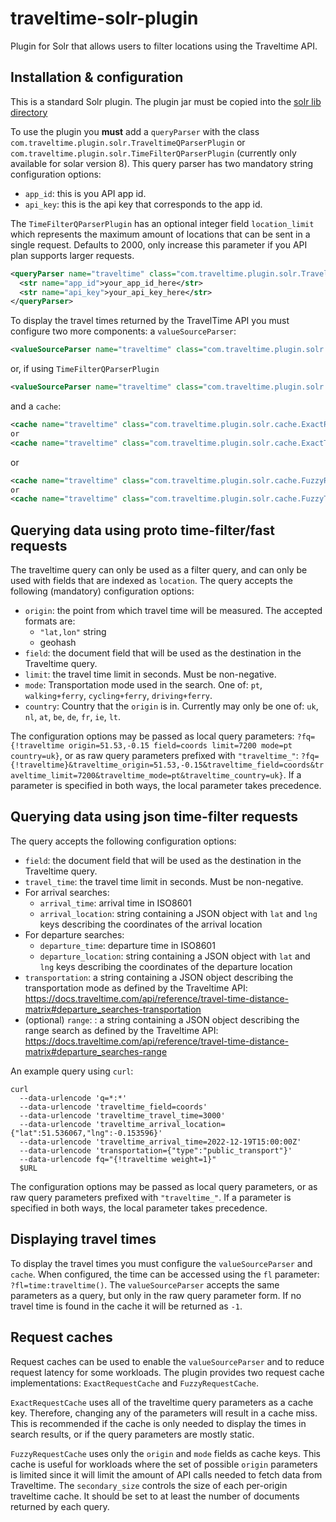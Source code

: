 # traveltime-solr-plugin
Plugin for Solr that allows users to filter locations using the Traveltime API.

## Installation & configuration
This is a standard Solr plugin.
The plugin jar must be copied into the [solr lib directory](https://solr.apache.org/guide/8_4/libs.html#lib-directories)

To use the plugin you **must** add a `queryParser` with the class `com.traveltime.plugin.solr.TraveltimeQParserPlugin` or
`com.traveltime.plugin.solr.TimeFilterQParserPlugin` (currently only available for solar version 8).
This query parser has two mandatory string configuration options:
- `app_id`: this is you API app id.
- `api_key`: this is the api key that corresponds to the app id.

The `TimeFilterQParserPlugin` has an optional integer field `location_limit` which represents the maximum amount of locations
that can be sent in a single request. Defaults to 2000, only increase this parameter if you API plan supports larger requests.
```xml
<queryParser name="traveltime" class="com.traveltime.plugin.solr.TraveltimeQParserPlugin">
  <str name="app_id">your_app_id_here</str>
  <str name="api_key">your_api_key_here</str>
</queryParser>
```

To display the travel times returned by the TravelTime API you must configure two more components: a `valueSourceParser`:
```xml
<valueSourceParser name="traveltime" class="com.traveltime.plugin.solr.query.TravelTimeValueSourceParser" />
```
or, if using `TimeFilterQParserPlugin`
```xml
<valueSourceParser name="traveltime" class="com.traveltime.plugin.solr.query.timefilter.TimeFilterValueSourceParser" />
```
and a `cache`:
```xml
<cache name="traveltime" class="com.traveltime.plugin.solr.cache.ExactRequestCache"/>
or
<cache name="traveltime" class="com.traveltime.plugin.solr.cache.ExactTimeFilterRequestCache"/>
```
or
```xml
<cache name="traveltime" class="com.traveltime.plugin.solr.cache.FuzzyRequestCache" secondary_size="50000"/>
or
<cache name="traveltime" class="com.traveltime.plugin.solr.cache.FuzzyTimeFilterRequestCache" secondary_size="50000"/>
```

## Querying data using proto time-filter/fast requests
The traveltime query can only be used as a filter query, and can only be used with fields that are indexed as `location`.
The query accepts the following (mandatory) configuration options:
- `origin`: the point from which travel time will be measured. The accepted formats are:
    - `"lat,lon"` string
    - geohash
- `field`: the document field that will be used as the destination in the Traveltime query.
- `limit`: the travel time limit in seconds. Must be non-negative.
- `mode`: Transportation mode used in the search. One of: `pt`, `walking+ferry`, `cycling+ferry`, `driving+ferry`.
- `country`: Country that the `origin` is in. Currently may only be one of: `uk`, `nl`, `at`, `be`, `de`, `fr`, `ie`, `lt`.

The configuration options may be passed as local query parameters: `?fq={!traveltime origin=51.53,-0.15 field=coords limit=7200 mode=pt country=uk}`, or as raw query parameters prefixed with `"traveltime_"`: `?fq={!traveltime}&traveltime_origin=51.53,-0.15&traveltime_field=coords&traveltime_limit=7200&traveltime_mode=pt&traveltime_country=uk}`.
If a parameter is specified in both ways, the local parameter takes precedence.

## Querying data using json time-filter requests
The query accepts the following configuration options:
- `field`: the document field that will be used as the destination in the Traveltime query.
- `travel_time`: the travel time limit in seconds. Must be non-negative.
- For arrival searches:
  - `arrival_time`: arrival time in ISO8601
  - `arrival_location`: string containing a JSON object with `lat` and `lng` keys describing the coordinates 
    of the arrival location
- For departure searches:
  - `departure_time`: departure time in ISO8601
  - `departure_location`: string containing a JSON object with `lat` and `lng` keys describing the coordinates
    of the departure location
- `transportation`: a string containing a JSON object describing the transportation mode as defined by the Traveltime API:
  https://docs.traveltime.com/api/reference/travel-time-distance-matrix#departure_searches-transportation
- (optional) `range`: : a string containing a JSON object describing the range search as defined by the Traveltime API:
  https://docs.traveltime.com/api/reference/travel-time-distance-matrix#departure_searches-range

An example query using `curl`:
```shell
curl
  --data-urlencode 'q=*:*'
  --data-urlencode 'traveltime_field=coords'
  --data-urlencode 'traveltime_travel_time=3000'
  --data-urlencode 'traveltime_arrival_location={"lat":51.536067,"lng":-0.153596}'
  --data-urlencode 'traveltime_arrival_time=2022-12-19T15:00:00Z'
  --data-urlencode 'transportation={"type":"public_transport"}'
  --data-urlencode fq="{!traveltime weight=1}"
  $URL
```

The configuration options may be passed as local query parameters, or as raw query parameters prefixed with `"traveltime_"`.
If a parameter is specified in both ways, the local parameter takes precedence.

## Displaying travel times

To display the travel times you must configure the `valueSourceParser` and `cache`.
When configured, the time can be accessed using the `fl` parameter: `?fl=time:traveltime()`.
The `valueSourceParser` accepts the same parameters as a query, but only in the raw query parameter form.
If no travel time is found in the cache it will be returned as `-1`.

## Request caches

Request caches can be used to enable the `valueSourceParser` and to reduce request latency for some workloads.
The plugin provides two request cache implementations: `ExactRequestCache` and `FuzzyRequestCache`.

`ExactRequestCache` uses all of the traveltime query parameters as a cache key.
Therefore, changing any of the parameters will result in a cache miss.
This is recommended if the cache is only needed to display the times in search results, or if the query parameters are mostly static.

`FuzzyRequestCache` uses only the `origin` and `mode` fields as cache keys.
This cache is useful for workloads where the set of possible `origin` parameters is limited since it will limit the amount of API calls needed to fetch data from Traveltime. The `secondary_size` controls the size of each per-origin traveltime cache. It should be set to at least the number of documents returned by each query.

